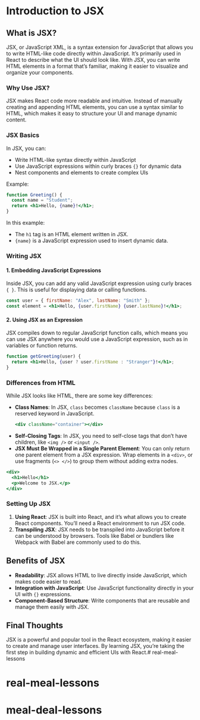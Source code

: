# Introduction to JSX

## What is JSX?

JSX, or JavaScript XML, is a syntax extension for JavaScript that allows you to write HTML-like code directly within JavaScript. It’s primarily used in React to describe what the UI should look like. With JSX, you can write HTML elements in a format that’s familiar, making it easier to visualize and organize your components.

### Why Use JSX?

JSX makes React code more readable and intuitive. Instead of manually creating and appending HTML elements, you can use a syntax similar to HTML, which makes it easy to structure your UI and manage dynamic content.

### JSX Basics

In JSX, you can:
- Write HTML-like syntax directly within JavaScript
- Use JavaScript expressions within curly braces `{}` for dynamic data
- Nest components and elements to create complex UIs

Example:
```jsx
function Greeting() {
  const name = "Student";
  return <h1>Hello, {name}!</h1>;
}
```

In this example:
- The `h1` tag is an HTML element written in JSX.
- `{name}` is a JavaScript expression used to insert dynamic data.

### Writing JSX

#### 1. Embedding JavaScript Expressions

Inside JSX, you can add any valid JavaScript expression using curly braces `{ }`. This is useful for displaying data or calling functions.

```jsx
const user = { firstName: "Alex", lastName: "Smith" };
const element = <h1>Hello, {user.firstName} {user.lastName}!</h1>;
```

#### 2. Using JSX as an Expression

JSX compiles down to regular JavaScript function calls, which means you can use JSX anywhere you would use a JavaScript expression, such as in variables or function returns.

```jsx
function getGreeting(user) {
  return <h1>Hello, {user ? user.firstName : "Stranger"}!</h1>;
}
```

### Differences from HTML

While JSX looks like HTML, there are some key differences:

- **Class Names**: In JSX, `class` becomes `className` because `class` is a reserved keyword in JavaScript.
  ```jsx
  <div className="container"></div>
  ```
- **Self-Closing Tags**: In JSX, you need to self-close tags that don’t have children, like `<img />` or `<input />`.
- **JSX Must Be Wrapped in a Single Parent Element**: You can only return one parent element from a JSX expression. Wrap elements in a `<div>`, or use fragments (`<> </>`) to group them without adding extra nodes.

```jsx
<div>
  <h1>Hello</h1>
  <p>Welcome to JSX.</p>
</div>
```

### Setting Up JSX

1. **Using React**: JSX is built into React, and it’s what allows you to create React components. You’ll need a React environment to run JSX code.
2. **Transpiling JSX**: JSX needs to be transpiled into JavaScript before it can be understood by browsers. Tools like Babel or bundlers like Webpack with Babel are commonly used to do this.

## Benefits of JSX

- **Readability**: JSX allows HTML to live directly inside JavaScript, which makes code easier to read.
- **Integration with JavaScript**: Use JavaScript functionality directly in your UI with `{}` expressions.
- **Component-Based Structure**: Write components that are reusable and manage them easily with JSX.

## Final Thoughts

JSX is a powerful and popular tool in the React ecosystem, making it easier to create and manage user interfaces. By learning JSX, you’re taking the first step in building dynamic and efficient UIs with React.# real-meal-lessons
# real-meal-lessons
# meal-deal-lessons
